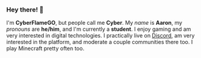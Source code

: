 ### Hey there! 👋
I'm **CyberFlameGO**, but people call me **Cyber**. My *name* is **Aaron**, my _pronouns_ are **he/him**, and I'm currently a **student**. I enjoy gaming and am very interested in digital technologies. I practically live on [Discord](https://discord.com/users/218977195375329281), am very interested in the platform, and moderate a couple communities there too. I play Minecraft pretty often too.
